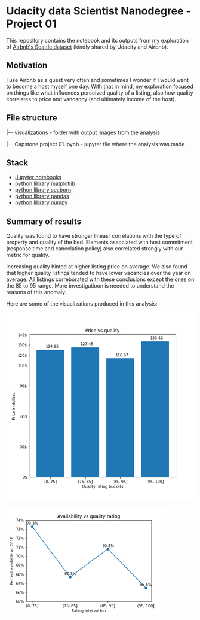 # Udacity data Scientist Nanodegree - Project 01

This repository contains the notebook and its outputs from my exploration of [Airbnb's Seattle dataset](https://www.kaggle.com/datasets/airbnb/seattle) (kindly shared by Udacity and Airbnb).

 ## Motivation

I use Airbnb as a guest very often and sometimes I wonder if I would want to become a host myself one day. With that in mind, my exploration focused on things like what influences perceived quality of a listing, also how quality correlates to price and vancancy (and ultimately income of the host).

## File structure

|–– visualizations - folder with output images from the analysis

|–– Capstone project 01.ipynb - jupyter file where the analysis was made

## Stack

- [Jupyter notebooks](https://jupyter.org/)
- [python library matplotlib](https://matplotlib.org/)
- [python library seaborn](https://seaborn.pydata.org/)
- [python library pandas](https://pandas.pydata.org/)
- [python library numpy](https://numpy.org/)

## Summary of results

Quality was found to have stronger lineasr correlations with the type of property and quality of the bed. Elements associated with host commitment (response time and cancelation policy) also correlated strongly with our metric for quality.

Increasing quality hinted at higher listing price on average. We also found that higher quality listings tended to have lower vacancies over the year on average. All listings correborated with these conclusions except the ones on the 85 to 95 range. More investigatioon is needed to understand the reasons of this anomaly.

Here are some of the visualizations produced in this analysis:

![average price by rating bin](./visualizations/avgprice_by_ratingbin.png)

![vacancy_by_rating_bin](./visualizations/vacancy_by_ratingbin.png)


